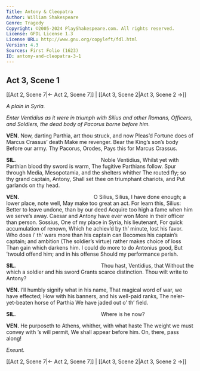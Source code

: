 ```yaml
---
Title: Antony & Cleopatra
Author: William Shakespeare
Genre: Tragedy
Copyright: ©2005-2024 PlayShakespeare.com. All rights reserved.
License: GFDL License 1.3
License URL: http://www.gnu.org/copyleft/fdl.html
Version: 4.3
Sources: First Folio (1623)
ID: antony-and-cleopatra-3-1
---
```


## Act 3, Scene 1
[[Act 2, Scene 7|← Act 2, Scene 7]] | [[Act 3, Scene 2|Act 3, Scene 2 →]]

*A plain in Syria.*

*Enter Ventidius as it were in triumph with Silius and other Romans, Officers, and Soldiers, the dead body of Pacorus borne before him.*

**VEN.**
Now, darting Parthia, art thou struck, and now
Pleas’d Fortune does of Marcus Crassus’ death
Make me revenger. Bear the King’s son’s body
Before our army. Thy Pacorus, Orodes,
Pays this for Marcus Crassus.

**SIL.**
                Noble Ventidius,
Whilst yet with Parthian blood thy sword is warm,
The fugitive Parthians follow. Spur through Media,
Mesopotamia, and the shelters whither
The routed fly; so thy grand captain, Antony,
Shall set thee on triumphant chariots, and
Put garlands on thy head.

**VEN.**
              O Silius, Silius,
I have done enough; a lower place, note well,
May make too great an act. For learn this, Silius:
Better to leave undone, than by our deed
Acquire too high a fame when him we serve’s away.
Caesar and Antony have ever won
More in their officer than person. Sossius,
One of my place in Syria, his lieutenant,
For quick accumulation of renown,
Which he achiev’d by th’ minute, lost his favor.
Who does i’ th’ wars more than his captain can
Becomes his captain’s captain; and ambition
(The soldier’s virtue) rather makes choice of loss
Than gain which darkens him.
I could do more to do Antonius good,
But ’twould offend him; and in his offense
Should my performance perish.

**SIL.**
                Thou hast, Ventidius, that
Without the which a soldier and his sword
Grants scarce distinction. Thou wilt write to Antony?

**VEN.**
I’ll humbly signify what in his name,
That magical word of war, we have effected;
How with his banners, and his well-paid ranks,
The ne’er-yet-beaten horse of Parthia
We have jaded out o’ th’ field.

**SIL.**
                Where is he now?

**VEN.**
He purposeth to Athens, whither, with what haste
The weight we must convey with ’s will permit,
We shall appear before him. On, there, pass along!

*Exeunt.*

[[Act 2, Scene 7|← Act 2, Scene 7]] | [[Act 3, Scene 2|Act 3, Scene 2 →]]